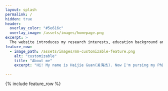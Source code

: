 ```yaml
---
layout: splash
permalink: /
hidden: true
header:
  overlay_color: "#5e616c"
  overlay_image: /assets/images/homepage.png
excerpt: >
  The website introduces my research interests, education background and publications.<br />
feature_row:
  - image_path: /assets/images/mm-customizable-feature.png
    alt: "customizable"
    title: "About me"
    excerpt: "Hi! My name is Haijie Guan(关海杰). Now I'm pursing my PhD from Intelligent Vehicle Research Center in School of Mechanical Engineering at Beijing Institute of Technology. My research interests cover the area of motion planning and control algorithms, driving behavior of autonomous cars."

---
```


{% include feature_row %}

